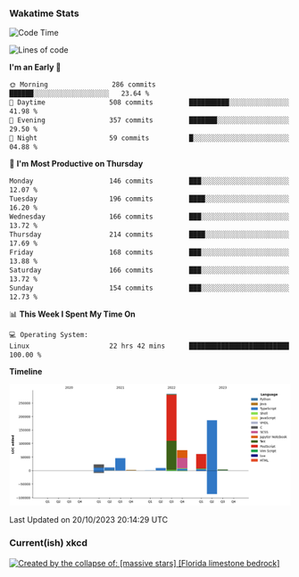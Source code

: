 ### Wakatime Stats
<!--START_SECTION:waka-->
![Code Time](http://img.shields.io/badge/Code%20Time-2%2C043%20hrs%2030%20mins-blue)

![Lines of code](https://img.shields.io/badge/From%20Hello%20World%20I%27ve%20Written-703.1%20thousand%20lines%20of%20code-blue)

**I'm an Early 🐤** 

```text
🌞 Morning                286 commits         ██████░░░░░░░░░░░░░░░░░░░   23.64 % 
🌆 Daytime                508 commits         ██████████░░░░░░░░░░░░░░░   41.98 % 
🌃 Evening                357 commits         ███████░░░░░░░░░░░░░░░░░░   29.50 % 
🌙 Night                  59 commits          █░░░░░░░░░░░░░░░░░░░░░░░░   04.88 % 
```
📅 **I'm Most Productive on Thursday** 

```text
Monday                   146 commits         ███░░░░░░░░░░░░░░░░░░░░░░   12.07 % 
Tuesday                  196 commits         ████░░░░░░░░░░░░░░░░░░░░░   16.20 % 
Wednesday                166 commits         ███░░░░░░░░░░░░░░░░░░░░░░   13.72 % 
Thursday                 214 commits         ████░░░░░░░░░░░░░░░░░░░░░   17.69 % 
Friday                   168 commits         ███░░░░░░░░░░░░░░░░░░░░░░   13.88 % 
Saturday                 166 commits         ███░░░░░░░░░░░░░░░░░░░░░░   13.72 % 
Sunday                   154 commits         ███░░░░░░░░░░░░░░░░░░░░░░   12.73 % 
```


📊 **This Week I Spent My Time On** 

```text
💻 Operating System: 
Linux                    22 hrs 42 mins      █████████████████████████   100.00 % 
```

**Timeline**

![Lines of Code chart](https://raw.githubusercontent.com/joshuajeschek/joshuajeschek/main/assets/bar_graph.png)


 Last Updated on 20/10/2023 20:14:29 UTC
<!--END_SECTION:waka-->

### Current(ish) xkcd
<a id="xkcd-a" title="Created by the collapse of: [massive stars] [Florida limestone bedrock]" href="https://www.xkcd.com" target="_blank">
        <img align="center" id="xkcd-img" src="https://imgs.xkcd.com/comics/black_holes_vs_regular_holes.png" alt="Created by the collapse of: [massive stars] [Florida limestone bedrock]" height=300 />
</a>
